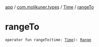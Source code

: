 [app](../../index.md) / [com.molikuner.types](../index.md) / [Time](index.md) / [rangeTo](./range-to.md)

# rangeTo

`operator fun rangeTo(time: `[`Time`](index.md)`): `[`Range`](../-range/index.md)